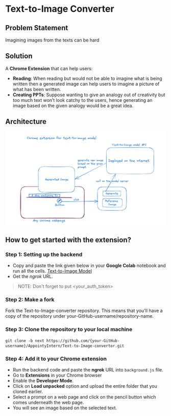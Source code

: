 # Text-to-Image Converter
## Problem Statement
Imagining images from the texts can be hard

## Solution
A **Chrome Extension** that can help users: 
- **Reading**: When reading but would not be able to imagine what is being written then a generated image can help users to imagine a picture of what has been written.
- **Creating PPTs**: Suppose wanting to give an analogy out of creativity but too much text won’t look catchy to the users, hence generating an image based on the given analogy would be a great idea.

## Architecture 
![Chrome-extension-architecture](images/architecture.png)

## How to get started with the extension?
### Step 1: Setting up the backend
- Copy and paste the link given below in your **Google Colab** notebook and run all the cells.
[Text-to-Image Model](https://colab.research.google.com/drive/1c5HfV2fZFTuelAQD53QHhkOPJbypK0ct?usp=sharing)
- Get the *ngrok* URL.
> NOTE: Don't forget to put <your_auth_token>
### Step 2: Make a fork
Fork the Text-to-Image-converter repository. This means that you'll have a copy of the repository under your-GitHub-username/repository-name.

### Step 3: Clone the repository to your local machine
```
git clone -b next https://github.com/{your-GitHub-username}/AppointyIntern/Text-to-Image-convertor.git
```

### Step 4: Add it to your Chrome extension
- Run the backend code and paste the **ngrok** URL into `background.js` file.
- Go to **Extensions** in your Chrome browser
- Enable the **Developer Mode**.
- Click on **Load unpacked** option and upload the entire folder that you cloned earlier.
- Select a prompt on a web page and click on the pencil button which comes underneath the web page.
- You will see an image based on the selected text.